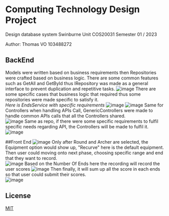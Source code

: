 # Computing Technology Design Project

Design database system Swinburne Unit COS20031 Semester 01 / 2023

Author: Thomas VO 103488272

## BackEnd

Models were written based on business requirements then Repositories were crafted based on business logic.
There are some common features such as GetAll and GetById thus IRepository was made as a general interface to prevent duplication and repetitive tasks.
![image](https://github.com/InfiniteBlanK3T/Computing-Technology-Design-Project/assets/94949422/28bb9152-5caf-427a-8671-601106579511)
There are some specific cases that business logic that required thus some repositories were made specific to satisfy it.\
*Here is EndsService with specific requirements*
![image](https://github.com/InfiniteBlanK3T/Computing-Technology-Design-Project/assets/94949422/7401d888-a4fe-4a95-aa69-c5b61ee8a3ba)
![image](https://github.com/InfiniteBlanK3T/Computing-Technology-Design-Project/assets/94949422/697ff732-c1c1-4035-b970-4aefd3999225)
Same for Controllers when handling APIs Call, GenericControllers were made to handle common APIs calls that all the Controllers shared.\
![image](https://github.com/InfiniteBlanK3T/Computing-Technology-Design-Project/assets/94949422/777821dd-f3dd-460b-b7ed-028ceba49598)
Same as repo, if there were some specific requirements to fulfil specific needs regarding API, the Controllers will be made to fulfil it.\
![image](https://github.com/InfiniteBlanK3T/Computing-Technology-Design-Project/assets/94949422/2c752a2c-1de1-401c-8f42-5ae62af20ae1)

##Front End
![image](https://github.com/InfiniteBlanK3T/Computing-Technology-Design-Project/assets/94949422/d482d769-f900-4cc3-8a5b-e626d0a32c8d)
Only after Round and Archer are selected, the Equipment option would show up, "Recurve" here is the default equipment. Then user could moving onto next phase, choosing specific range and end that they want to record.\
![image](https://github.com/InfiniteBlanK3T/Computing-Technology-Design-Project/assets/94949422/bf073954-b053-4d1d-8215-8409b5760f70)
Based on the Number Of Ends here the recording will record the user scores
![image](https://github.com/InfiniteBlanK3T/Computing-Technology-Design-Project/assets/94949422/59be59e1-ac43-468f-81fb-a3296b1d7df1)
Then finally, it will sum up all the score in each ends so that user could submit their scores.\
![image](https://github.com/InfiniteBlanK3T/Computing-Technology-Design-Project/assets/94949422/954c4064-8396-442f-b612-8d8eac3cbc65)

## License

[MIT](https://choosealicense.com/licenses/mit/)
